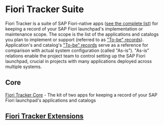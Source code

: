 # Fiori Tracker Suite

Fiori Tracker is a suite of SAP Fiori-native apps ([see the complete list](../../comp-main.md)) for keeping a record of your SAP Fiori launchpad's implementation or maintenance scope. The scope is the list of the applications and catalogs you plan to implement or support (referred to as ["To-be" records](../../to-be.md)). Application's and catalog's ["To-be" records](../../to-be.md) serve as a reference for comparison with actual system configuration (called "As-is"). "As-is" relations enable the project team to control setting up the SAP Fiori launchpad, crucial in projects with many applications deployed across multiple systems.

## Core 
[Fiori Tracker Core](../../core/SPS03/main.md) - The kit of two apps for keeping a record of your SAP Fiori launchpad's applications and catalogs

## [Fiori Tracker Extensions](../../core/SPS03/ext.md)

